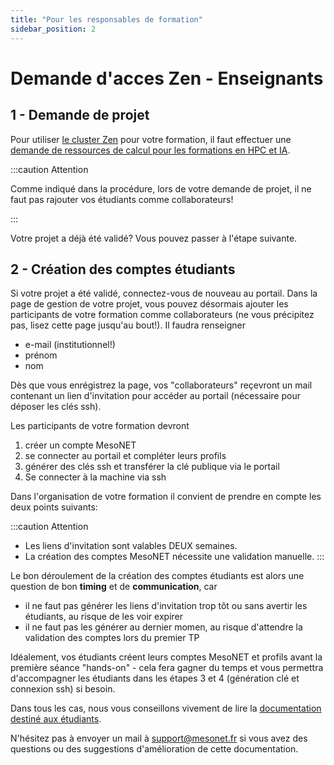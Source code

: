 ```yaml
---
title: "Pour les responsables de formation"
sidebar_position: 2
---
```


# Demande d'acces Zen - Enseignants

## 1 - Demande de projet

Pour utiliser [le cluster Zen](/code_form/zen/description) pour votre formation, il faut effectuer une [demande de ressources de calcul pour les formations en HPC et IA](/acces/courses).

:::caution Attention

Comme indiqué dans la procédure, lors de votre demande de projet, il ne faut pas rajouter vos étudiants comme collaborateurs!

:::


Votre projet a déjà été validé? Vous pouvez passer à l'étape suivante.


## 2 - Création des comptes étudiants

Si votre projet a été validé, connectez-vous de nouveau au portail.
Dans la page de gestion de votre projet, vous pouvez désormais ajouter les participants de votre formation comme collaborateurs (ne vous précipitez pas, lisez cette page jusqu'au bout!). Il faudra renseigner

- e-mail (institutionnel!)
- prénom
- nom

Dès que vous enrégistrez la page, vos "collaborateurs" reçevront un mail contenant un lien d'invitation pour accéder au portail (nécessaire pour déposer les clés ssh).

Les participants de votre formation devront
1. créer un compte MesoNET
2. se connecter au portail et compléter leurs profils
3. générer des clés ssh et transférer la clé publique via le portail
4. Se connecter à la machine via ssh

Dans l'organisation de votre formation il convient de prendre en compte les deux points suivants:

:::caution Attention
- Les liens d'invitation sont valables DEUX semaines.
- La création des comptes MesoNET nécessite une validation manuelle.
:::

Le bon déroulement de la création des comptes étudiants est alors une question de bon **timing** et de **communication**, car
- il ne faut pas générer les liens d'invitation trop tôt ou sans avertir les étudiants, au risque de les voir expirer
- il ne faut pas les générer au dernier momen, au risque d'attendre la validation des comptes lors du premier TP

Idéalement, vos étudiants créent leurs comptes MesoNET et profils avant la première séance "hands-on" - cela fera gagner du temps et vous permettra d'accompagner les étudiants dans les étapes 3 et 4 (génération clé et connexion ssh) si besoin.

Dans tous les cas, nous vous conseillons vivement de lire la [documentation destiné aux étudiants](/code_form/zen/acces/acces_etu).

N'hésitez pas à envoyer un mail à [support@mesonet.fr](mailto:support@mesonet.fr) si vous avez des questions ou des suggestions d'amélioration de cette documentation.
